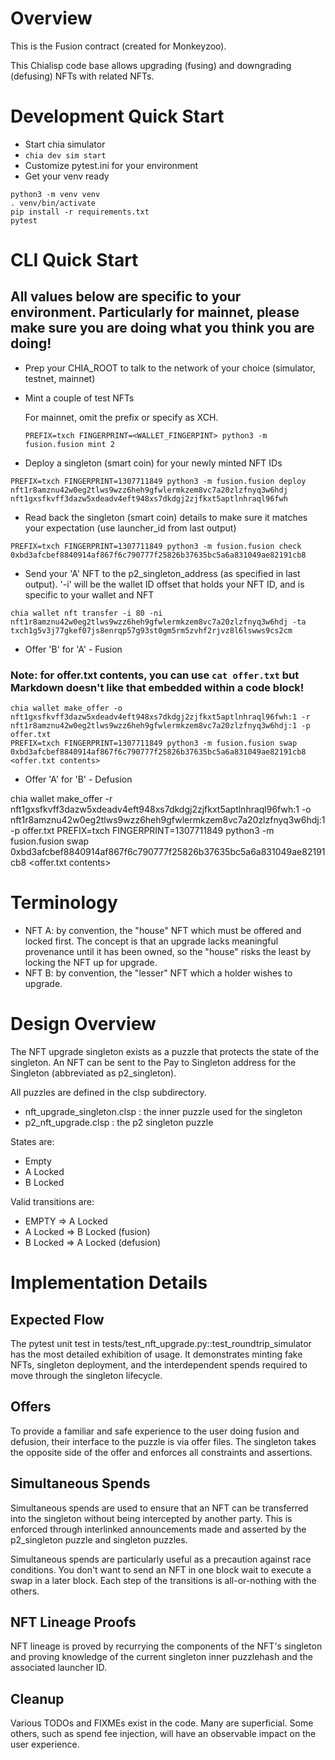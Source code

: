 # Overview

This is the Fusion contract (created for Monkeyzoo).

This Chialisp code base allows upgrading (fusing) and downgrading (defusing) NFTs with related NFTs. 

# Development Quick Start

* Start chia simulator
*   `chia dev sim start`
* Customize pytest.ini for your environment
* Get your venv ready

```
python3 -m venv venv
. venv/bin/activate
pip install -r requirements.txt
pytest
```

# CLI Quick Start

## All values below are specific to your environment. Particularly for mainnet, please make sure you are doing what you think you are doing!

* Prep your CHIA_ROOT to talk to the network of your choice (simulator, testnet, mainnet)
* Mint a couple of test NFTs

  For mainnet, omit the prefix or specify as XCH.

  ```
  PREFIX=txch FINGERPRINT=<WALLET_FINGERPINT> python3 -m fusion.fusion mint 2
  ```

* Deploy a singleton (smart coin) for your newly minted NFT IDs

```
PREFIX=txch FINGERPRINT=1307711849 python3 -m fusion.fusion deploy nft1r8amznu42w0eg2tlws9wzz6heh9gfwlermkzem8vc7a20zlzfnyq3w6hdj nft1gxsfkvff3dazw5xdeadv4eft948xs7dkdgj2zjfkxt5aptlnhraql96fwh
```

* Read back the singleton (smart coin) details to make sure it matches your expectation (use launcher_id from last output)

```
PREFIX=txch FINGERPRINT=1307711849 python3 -m fusion.fusion check 0xbd3afcbef8840914af867f6c790777f25826b37635bc5a6a831049ae82191cb8
```

* Send your 'A' NFT to the p2_singleton_address (as specified in last output). '-i' will be the wallet ID offset that holds your NFT ID, and is specific to your wallet and NFT

```
chia wallet nft transfer -i 80 -ni nft1r8amznu42w0eg2tlws9wzz6heh9gfwlermkzem8vc7a20zlzfnyq3w6hdj -ta txch1g5v3j77gkef07js8enrqp57g93st0gm5rm5zvhf2rjvz8l6lswws9cs2cm
```

* Offer 'B' for 'A' - Fusion

### Note: for offer.txt contents, you can use `cat offer.txt` but Markdown doesn't like that embedded within a code block!

```
chia wallet make_offer -o nft1gxsfkvff3dazw5xdeadv4eft948xs7dkdgj2zjfkxt5aptlnhraql96fwh:1 -r nft1r8amznu42w0eg2tlws9wzz6heh9gfwlermkzem8vc7a20zlzfnyq3w6hdj:1 -p offer.txt
PREFIX=txch FINGERPRINT=1307711849 python3 -m fusion.fusion swap 0xbd3afcbef8840914af867f6c790777f25826b37635bc5a6a831049ae82191cb8 <offer.txt contents>
```

* Offer 'A' for 'B' - Defusion

chia wallet make_offer -r nft1gxsfkvff3dazw5xdeadv4eft948xs7dkdgj2zjfkxt5aptlnhraql96fwh:1 -o nft1r8amznu42w0eg2tlws9wzz6heh9gfwlermkzem8vc7a20zlzfnyq3w6hdj:1 -p offer.txt
PREFIX=txch FINGERPRINT=1307711849 python3 -m fusion.fusion swap 0xbd3afcbef8840914af867f6c790777f25826b37635bc5a6a831049ae82191cb8 <offer.txt contents>


# Terminology

- NFT A: by convention, the "house" NFT which must be offered and locked first. The concept is that an upgrade lacks meaningful provenance until it has been owned, so the "house" risks the least by locking the NFT up for upgrade.
- NFT B: by convention, the "lesser" NFT which a holder wishes to upgrade.

# Design Overview

The NFT upgrade singleton exists as a puzzle that protects the state of the singleton. An NFT can be sent to the Pay to Singleton address for the Singleton (abbreviated as p2_singleton). 

All puzzles are defined in the clsp subdirectory.

- nft_upgrade_singleton.clsp : the inner puzzle used for the singleton
- p2_nft_upgrade.clsp : the p2 singleton puzzle

States are:

- Empty
- A Locked
- B Locked

Valid transitions are:

- EMPTY => A Locked
- A Locked => B Locked (fusion)
- B Locked => A Locked (defusion)

# Implementation Details

## Expected Flow

The pytest unit test in tests/test_nft_upgrade.py::test_roundtrip_simulator has the most detailed exhibition of usage. It demonstrates minting fake NFTs, singleton deployment, and the interdependent spends required to move through the singleton lifecycle.

## Offers 

To provide a familiar and safe experience to the user doing fusion and defusion, their interface to the puzzle is via offer files. The singleton takes the opposite side of the offer and enforces all constraints and assertions.

## Simultaneous Spends

Simultaneous spends are used to ensure that an NFT can be transferred into the singleton without being intercepted by another party.
This is enforced through interlinked announcements made and asserted by the p2_singleton puzzle and singleton puzzles.

Simultaneous spends are particularly useful as a precaution against race conditions. You don't want to send an NFT in one block wait to execute a swap in a later block. Each step of the transitions is all-or-nothing with the others.

## NFT Lineage Proofs

NFT lineage is proved by recurrying the components of the NFT's singleton and proving knowledge of the current singleton inner puzzlehash and the associated launcher ID.

## Cleanup

Various TODOs and FIXMEs exist in the code. Many are superficial. Some others, such as spend fee injection, will have an observable impact on the user experience.
